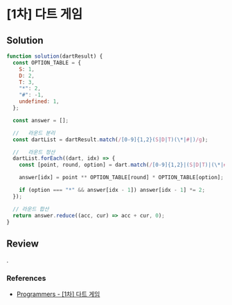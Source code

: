 # [1차] 다트 게임

## Solution

```js
function solution(dartResult) {
  const OPTION_TABLE = {
    S: 1,
    D: 2,
    T: 3,
    "*": 2,
    "#": -1,
    undefined: 1,
  };

  const answer = [];

  //   라운드 분리
  const dartList = dartResult.match(/[0-9]{1,2}(S|D|T)(\*|#|)/g);

  //   라운드 정산
  dartList.forEach((dart, idx) => {
    const [point, round, option] = dart.match(/[0-9]{1,2}|(S|D|T)|(\*|#)/g);

    answer[idx] = point ** OPTION_TABLE[round] * OPTION_TABLE[option];

    if (option === "*" && answer[idx - 1]) answer[idx - 1] *= 2;
  });

  // 라운드 합산
  return answer.reduce((acc, cur) => acc + cur, 0);
}
```

## Review

.

### References

- [Programmers - [1차] 다트 게임](https://school.programmers.co.kr/learn/courses/30/lessons/17682)
